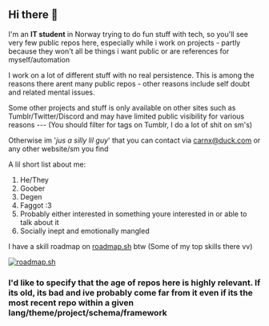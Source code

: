 ## Hi there 👋

<!--
**DVP-F/DVP-F** is a ✨ _special_ ✨ repository because its `README.md` (this file) appears on your GitHub profile.

Here are some ideas to get you started:

- 🔭 I’m currently working on ...
- 🌱 I’m currently learning ...
- 👯 I’m looking to collaborate on ...
- 🤔 I’m looking for help with ...
- 💬 Ask me about ...
- 📫 How to reach me: ...
- 😄 Pronouns: ...
- ⚡ Fun fact: ...
-->

I'm an __IT student__ in Norway trying to do fun stuff with tech, so you'll see very few public repos here, especially while i work on projects - partly because they won't all be things i want public or are references for myself/automation

I work on a lot of different stuff with no real persistence. This is among the reasons there arent many public repos - other reasons include self doubt and related mental issues.

Some other projects and stuff is only available on other sites such as Tumblr/Twitter/Discord and may have limited public visibility for various reasons --- (You should filter for tags on Tumblr, I do a lot of shit on sm's)

Otherwise im '*jus a silly lil guy*' that you can contact via carnx@duck.com or any other website/sm you find

A lil short list about me:
1. He/They
2. Goober
3. Degen
4. Faggot \:3
5. Probably either interested in something youre interested in or able to talk about it
6. Socially inept and emotionally mangled

I have a skill roadmap on [roadmap.sh](https://roadmap.sh/u/sillies) btw (Some of my top skills there vv)

[![roadmap.sh](https://roadmap.sh/card/tall/6786540a7dbe4fb02675304d?variant=dark&roadmaps=python%2Ccpp%2Clinux%2Ccyber-security)](https://roadmap.sh)

### I'd like to specify that the age of repos here is highly relevant. If its old, its bad and ive probably come far from it even if its the most recent repo within a given lang/theme/project/schema/framework

